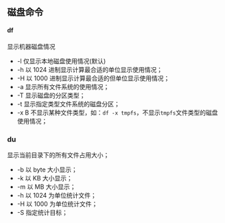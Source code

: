 ## 磁盘命令

#### df

显示机器磁盘情况

- -l 仅显示本地磁盘使用情况(默认)
- -h 以 1024 进制显示计算最合适的单位显示使用情况；
- -H 以 1000 进制显示计算最合适的但单位显示使用情况；
- -a 显示所有文件系统的使用情况；
- -T 显示磁盘的分区类型；
- -t 显示指定类型文件系统的磁盘分区；
- -x B 不显示某种文件类型，如：`df -x tmpfs`，不显示`tmpfs`文件类型的磁盘使用情况；

### du

显示当前目录下的所有文件占用大小；

- -b 以 byte 大小显示；
- -k 以 KB 大小显示；
- -m 以 MB 大小显示；
- -h 以 1024 为单位统计文件；
- -H 以 1000 为单位统计文件；
- -S 指定统计目标；
